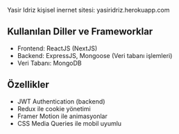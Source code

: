 Yasir Idriz kişisel inernet sitesi: yasiridriz.herokuapp.com 


## Kullanılan Diller ve Frameworklar

- Frontend: ReactJS (NextJS) 
- Backend: ExpressJS, Mongoose (Veri tabanı işlemleri)
- Veri Tabanı: MongoDB

## Özellikler

- JWT Authentication (backend)
- Redux ile cookie yönetimi
- Framer Motion ile animasyonlar
- CSS Media Queries ile mobil uyumlu



